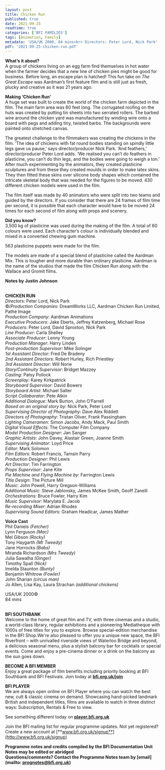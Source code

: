 ```yaml
---
layout: post
title: Chicken Run
published: true
date: 2021-09-25
readtime: true
categories: ['BFI FAMILIES']
tags: [Animation, Family]
metadata: 'USA/UK 2000, 84 mins<br> Directors: Peter Lord, Nick Park'
pdf: '2021-09-25-chicken-run.pdf'
---
```


**What’s it about?**  
A group of chickens living on an egg farm find themselves in hot water when the farmer decides that a new line of chicken pies might be good for business. Before long, an escape plan is hatched! This fun take on _The Great Escape_ was Aardman’s first feature film and is still just as fresh, plucky and creative as it was 21 years ago.


**Making ‘Chicken Run’**  
A huge set was built to create the world of the chicken farm depicted in the film. The main farm area was 60 feet long. The corrugated roofing on the huts was created by putting tin sheets into two serrated rollers. The barbed wire around the chicken yard was manufactured by winding wire onto a board with pegs and adding tiny, twisted barbs. The backgrounds were painted onto stretched canvas.

The greatest challenge to the filmmakers was creating the chickens in the film. ‘The idea of chickens with fat round bodies standing on spindly little legs gave us pause,’ says director/producer Nick Park. ‘And feathers,’ director/producer Peter Lord adds. ‘We realised you can’t do feathers in plasticine, you can’t do thin legs, and the bodies were going to weigh a ton.’ After much experimenting by the animators, they created plasticine sculptures and from these they created moulds in order to make latex skins. They then fitted these skins over silicone body shapes which contained the intricate skeletal body that was needed for the figures to be moved. 430 different chicken models were used in the film.

The film itself was made by 40 animators who were split into two teams and guided by the directors. If you consider that there are 24 frames of film time per second, it is possible that each character would have to be moved 24 times for each second of film along with props and scenery.

**Did you know?**  
3,500 kg of plasticine was used during the making of the film. A total of 60 colours were used. Each character’s colour is individually blended and mixed in a converted chewing gum machine.

563 plasticine puppets were made for the film.

The models are made of a special blend of plasticine called the Aardman Mix. This is tougher and more durable than ordinary plasticine. Aardman is the name of the studios that made the film Chicken Run along with the Wallace and Gromit films.

**Notes by Justin Johnson**
<br><br>


**CHICKEN RUN**  
_Directors_: Peter Lord, Nick Park  
©/_Production Companies_: DreamWorks LLC, Aardman Chicken Run Limited, Pathé Image  
_Production Company_: Aardman Animations  
_Executive Producers_: Jake Eberts,  Jeffrey Katzenberg, Michael Rose  
_Producers_: Peter Lord, David Sproxton, Nick Park  
_Line Producer_: Carla Shelley  
_Associate Producer_: Lenny Young  
_Production Manager_: Harry Linden  
_Post-production Supervisor_: Mike Solinger  
_1st Assistant Director_: Fred De Bradeny  
_2nd Assistant Directors_: Robert Hurley,  Rich Priestley  
_3rd Assistant Director_: Will Norie  
_Story/Continuity Supervisor_: Bridget Mazzey  
_Casting_: Patsy Pollock  
_Screenplay_: Karey Kirkpatrick  
_Storyboard Supervisor_: David Bowers  
_Storyboard Artist_: Michael Salter  
_Script Collaborator_: Pete Atkin  
_Additional Dialogue_: Mark Burton, John O’Farrell  
_Based on an original story by_: Nick Park,  Peter Lord  
_Supervising Director of Photography_: Dave Alex Riddett  
_Directors of Photography_: Tristan Oliver,  Frank Passingham  
_Lighting Cameramen_: Simon Jacobs, Andy Mack,  Paul Smith  
_Digital Visual Effects_: The Computer Film Company  
_Model Production Designer_: Jan Sanger  
_Graphic Artists_: John Davey, Alastair Green,  Joanne Smith  
_Supervising Animator_: Loyd Price  
_Editor_: Mark Solomon  
_Film Editors_: Robert Francis, Tamsin Parry  
_Production Designer_: Phil Lewis  
_Art Director_: Tim Farrington  
_Props Supervisor_: Jane Kite  
_Pie Machine and Flying Machine by_: Farrington Lewis  
_Title Design_: The Picture Mill  
_Music_: John Powell, Harry Gregson-Williams  
_Additional Music_: Steve Jablonsky,  James McKee Smith, Geoff Zanelli  
_Orchestrations_: Bruce Fowler, Harry Kim  
_Music Supervisor_: Marylata E. Jacob  
_Re-recording Mixer_: Adrian Rhodes  
_Supervising Sound Editors_: Graham Headicar,  James Mather  

**Voice Cast**<br>
Phil Daniels _(Fetcher)_<br>
Lynn Ferguson _(Mac)_<br>
Mel Gibson _(Rocky)_<br>
Tony Haygarth _(Mr Tweedy)_<br>
Jane Horrocks _(Babs)_<br>
Miranda Richardson _(Mrs Tweedy)_<br>
Julia Sawalha _(Ginger)_<br>
Timothy Spall _(Nick)_<br>
Imelda Staunton _(Bunty)_<br>
Benjamin Whitrow _(Fowler)_<br>
John Sharian _(circus man)_<br>
Jo Allen, Lisa Kay, Laura Strachan _(additional chickens)_<br>

USA/UK 2000©<br>
84 mins
<br><br>

**BFI SOUTHBANK**  
Welcome to the home of great film and TV, with three cinemas and a studio, a world-class library, regular exhibitions and a pioneering Mediatheque with 1000s of free titles for you to explore. Browse special-edition merchandise in the BFI Shop.We&#39;re also pleased to offer you a unique new space, the BFI Riverfront – with unrivalled riverside views of Waterloo Bridge and beyond, a delicious seasonal menu, plus a stylish balcony bar for cocktails or special events. Come and enjoy a pre-cinema dinner or a drink on the balcony as the sun goes down.  

**BECOME A BFI MEMBER**  
Enjoy a great package of film benefits including priority booking at BFI Southbank and BFI Festivals. Join today at [**bfi.org.uk/join**](http://www.bfi.org.uk/join)  

**BFI PLAYER**  
 We are always open online on BFI Player where you can watch the best new, cult &amp; classic cinema on demand. Showcasing hand-picked landmark British and independent titles, films are available to watch in three distinct ways: Subscription, Rentals &amp; Free to view.  

See something different today on [**player.bfi.org.uk**](https://player.bfi.org.uk)  

Join the BFI mailing list for regular programme updates. Not yet registered? Create a new account at [**www.bfi.org.uk/signup**](http://www.bfi.org.uk/signup)

**Programme notes and credits compiled by the BFI Documentation Unit  
Notes may be edited or abridged  
Questions/comments? Contact the Programme Notes team by [email](mailto: prognotes@bfi.org.uk)**

<!--stackedit_data:
eyJoaXN0b3J5IjpbLTUyMDMzMTM4MV19
-->
